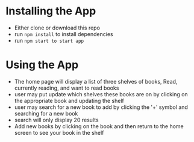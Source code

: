 # Installing the App
* Either clone or download this repo
* run `npm install` to install dependencies
* run `npm start to start app`

# Using the App
* The home page will display a list of three shelves of books, Read, currently reading, and want to read books
* user may put update which shelves these books are on by clicking on the appropriate book and updating the shelf
* user may search for a new book to add by clicking the '+' symbol and searching for a new book
* search will only display 20 results
* Add new books by clicking on the book and then return to the home screen to see your book in the shelf
